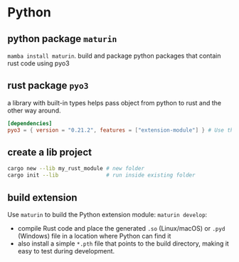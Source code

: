 # Python

## python package `maturin`
`mamba install maturin`.
build and package python packages that contain rust code using pyo3

## rust package `pyo3`
a library with built-in types helps pass object from python to rust and the other way around.
```toml
[dependencies]
pyo3 = { version = "0.21.2", features = ["extension-module"] } # Use the latest stable pyo3 version
```

## create a lib project
```sh
cargo new --lib my_rust_module # new folder
cargo init --lib               # run inside existing folder
```

## build extension
Use `maturin` to build the Python extension module: `maturin develop`:
- compile Rust code and place the generated `.so` (Linux/macOS) or `.pyd` (Windows) file in a location where Python can find it
- also install a simple `*.pth` file that points to the build directory, making it easy to test during development.
